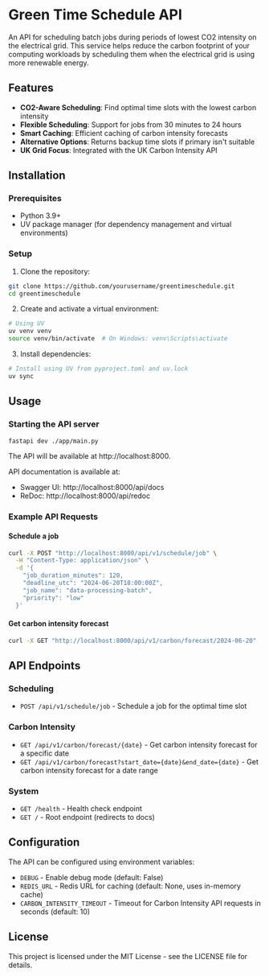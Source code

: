 # Green Time Schedule API

An API for scheduling batch jobs during periods of lowest CO2 intensity on the electrical grid. This service helps reduce the carbon footprint of your computing workloads by scheduling them when the electrical grid is using more renewable energy.

## Features

- **CO2-Aware Scheduling**: Find optimal time slots with the lowest carbon intensity
- **Flexible Scheduling**: Support for jobs from 30 minutes to 24 hours
- **Smart Caching**: Efficient caching of carbon intensity forecasts
- **Alternative Options**: Returns backup time slots if primary isn't suitable
- **UK Grid Focus**: Integrated with the UK Carbon Intensity API

## Installation

### Prerequisites

- Python 3.9+
- UV package manager (for dependency management and virtual environments)

### Setup

1. Clone the repository:

```bash
git clone https://github.com/yourusername/greentimeschedule.git
cd greentimeschedule
```

2. Create and activate a virtual environment:

```bash
# Using UV
uv venv venv
source venv/bin/activate  # On Windows: venv\Scripts\activate
```

3. Install dependencies:

```bash
# Install using UV from pyproject.toml and uv.lock
uv sync
```


## Usage

### Starting the API server

```bash
fastapi dev ./app/main.py
```

The API will be available at http://localhost:8000.

API documentation is available at:
- Swagger UI: http://localhost:8000/api/docs
- ReDoc: http://localhost:8000/api/redoc

### Example API Requests

#### Schedule a job

```bash
curl -X POST "http://localhost:8000/api/v1/schedule/job" \
  -H "Content-Type: application/json" \
  -d '{
    "job_duration_minutes": 120,
    "deadline_utc": "2024-06-20T18:00:00Z",
    "job_name": "data-processing-batch",
    "priority": "low"
  }'
```

#### Get carbon intensity forecast

```bash
curl -X GET "http://localhost:8000/api/v1/carbon/forecast/2024-06-20"
```

## API Endpoints

### Scheduling

- `POST /api/v1/schedule/job` - Schedule a job for the optimal time slot

### Carbon Intensity

- `GET /api/v1/carbon/forecast/{date}` - Get carbon intensity forecast for a specific date
- `GET /api/v1/carbon/forecast?start_date={date}&end_date={date}` - Get carbon intensity forecast for a date range

### System

- `GET /health` - Health check endpoint
- `GET /` - Root endpoint (redirects to docs)

## Configuration

The API can be configured using environment variables:

- `DEBUG` - Enable debug mode (default: False)
- `REDIS_URL` - Redis URL for caching (default: None, uses in-memory cache)
- `CARBON_INTENSITY_TIMEOUT` - Timeout for Carbon Intensity API requests in seconds (default: 10)

## License

This project is licensed under the MIT License - see the LICENSE file for details.